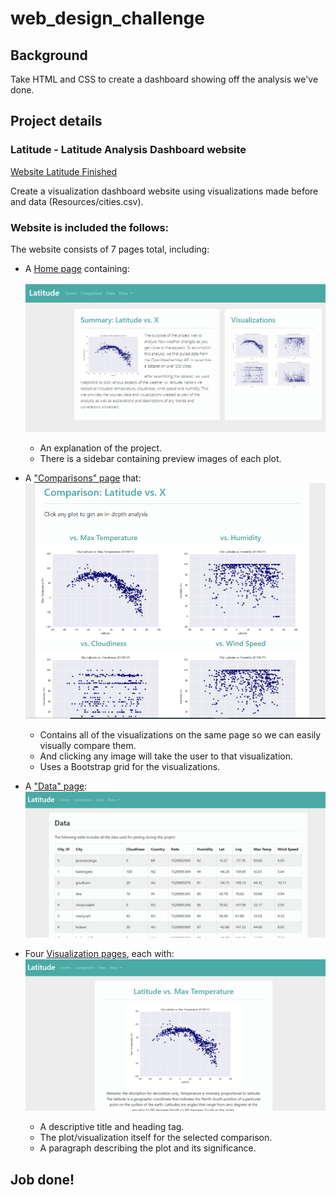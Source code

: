 # web_design_challenge

## Background

Take HTML and CSS to create a dashboard showing off the analysis we've done.


## Project details

### Latitude - Latitude Analysis Dashboard website

[Website Latitude Finished](https://tonyzhao668.github.io/web_design_challenge/index.html)

Create a visualization dashboard website using visualizations made before and data (Resources/cities.csv).

### Website is included the follows:

The website consists of 7 pages total, including:

* A [Home page](#landing-page) containing:

    ![Home Page](Images/homepage.PNG)
  * An explanation of the project.
  * There is a sidebar containing preview images of each plot.  

* A ["Comparisons" page](#comparisons-page) that:
    ![Comparison Page](Images/comparison.PNG)
  * Contains all of the visualizations on the same page so we can easily visually compare them.
  * And clicking any image will take the user to that visualization.
  * Uses a Bootstrap grid for the visualizations.
  
* A ["Data" page](#data-page):
    ![Data Page](Images/data.PNG)

* Four [Visualization pages](#visualization-pages), each with:
    ![lat. vs Temp Page](Images/lattemp.PNG)
  * A descriptive title and heading tag.
  * The plot/visualization itself for the selected comparison.
  * A paragraph describing the plot and its significance.
  
## Job done!